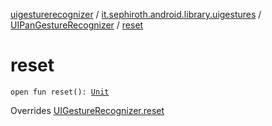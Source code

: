 [uigesturerecognizer](../../index.md) / [it.sephiroth.android.library.uigestures](../index.md) / [UIPanGestureRecognizer](index.md) / [reset](./reset.md)

# reset

`open fun reset(): `[`Unit`](https://kotlinlang.org/api/latest/jvm/stdlib/kotlin/-unit/index.html)

Overrides [UIGestureRecognizer.reset](../-u-i-gesture-recognizer/reset.md)

